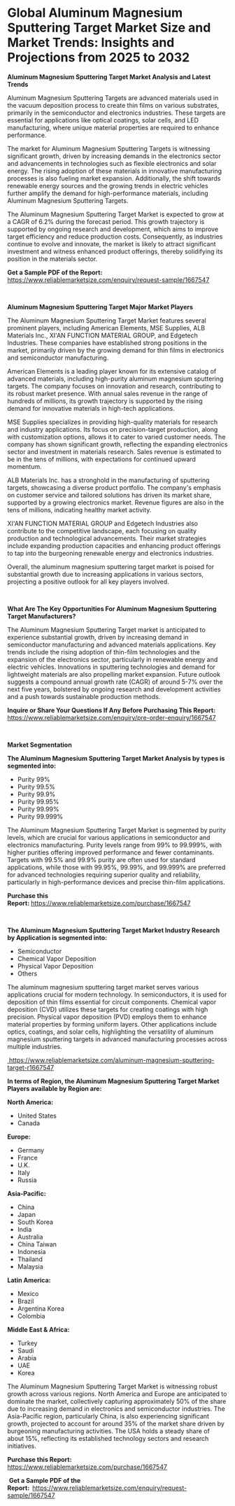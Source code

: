 <p><h1>Global Aluminum Magnesium Sputtering Target Market Size and Market Trends: Insights and Projections from 2025 to 2032</h1></p><p><strong>Aluminum Magnesium Sputtering Target Market Analysis and Latest Trends</strong></p>
<p><p>Aluminum Magnesium Sputtering Targets are advanced materials used in the vacuum deposition process to create thin films on various substrates, primarily in the semiconductor and electronics industries. These targets are essential for applications like optical coatings, solar cells, and LED manufacturing, where unique material properties are required to enhance performance.</p><p>The market for Aluminum Magnesium Sputtering Targets is witnessing significant growth, driven by increasing demands in the electronics sector and advancements in technologies such as flexible electronics and solar energy. The rising adoption of these materials in innovative manufacturing processes is also fueling market expansion. Additionally, the shift towards renewable energy sources and the growing trends in electric vehicles further amplify the demand for high-performance materials, including Aluminum Magnesium Sputtering Targets.</p><p>The Aluminum Magnesium Sputtering Target Market is expected to grow at a CAGR of 6.2% during the forecast period. This growth trajectory is supported by ongoing research and development, which aims to improve target efficiency and reduce production costs. Consequently, as industries continue to evolve and innovate, the market is likely to attract significant investment and witness enhanced product offerings, thereby solidifying its position in the materials sector.</p></p>
<p><strong>Get a Sample PDF of the Report:&nbsp;</strong> <a href="https://www.reliablemarketsize.com/enquiry/request-sample/1667547?utm_campaign=2637&utm_medium=2&utm_source=Github&utm_content=ia&utm_term=18042025&utm_id=aluminum-magnesium-sputtering-target">https://www.reliablemarketsize.com/enquiry/request-sample/1667547</a></p>
<p>&nbsp;</p>
<p><strong>Aluminum Magnesium Sputtering Target Major Market Players</strong></p>
<p><p>The Aluminum Magnesium Sputtering Target Market features several prominent players, including American Elements, MSE Supplies, ALB Materials Inc., XI'AN FUNCTION MATERIAL GROUP, and Edgetech Industries. These companies have established strong positions in the market, primarily driven by the growing demand for thin films in electronics and semiconductor manufacturing.</p><p>American Elements is a leading player known for its extensive catalog of advanced materials, including high-purity aluminum magnesium sputtering targets. The company focuses on innovation and research, contributing to its robust market presence. With annual sales revenue in the range of hundreds of millions, its growth trajectory is supported by the rising demand for innovative materials in high-tech applications.</p><p>MSE Supplies specializes in providing high-quality materials for research and industry applications. Its focus on precision-target production, along with customization options, allows it to cater to varied customer needs. The company has shown significant growth, reflecting the expanding electronics sector and investment in materials research. Sales revenue is estimated to be in the tens of millions, with expectations for continued upward momentum.</p><p>ALB Materials Inc. has a stronghold in the manufacturing of sputtering targets, showcasing a diverse product portfolio. The company's emphasis on customer service and tailored solutions has driven its market share, supported by a growing electronics market. Revenue figures are also in the tens of millions, indicating healthy market activity.</p><p>XI'AN FUNCTION MATERIAL GROUP and Edgetech Industries also contribute to the competitive landscape, each focusing on quality production and technological advancements. Their market strategies include expanding production capacities and enhancing product offerings to tap into the burgeoning renewable energy and electronics industries.</p><p>Overall, the aluminum magnesium sputtering target market is poised for substantial growth due to increasing applications in various sectors, projecting a positive outlook for all key players involved.</p></p>
<p>&nbsp;</p>
<p><strong>What Are The Key Opportunities For Aluminum Magnesium Sputtering Target Manufacturers?</strong></p>
<p><p>The Aluminum Magnesium Sputtering Target market is anticipated to experience substantial growth, driven by increasing demand in semiconductor manufacturing and advanced materials applications. Key trends include the rising adoption of thin-film technologies and the expansion of the electronics sector, particularly in renewable energy and electric vehicles. Innovations in sputtering technologies and demand for lightweight materials are also propelling market expansion. Future outlook suggests a compound annual growth rate (CAGR) of around 5-7% over the next five years, bolstered by ongoing research and development activities and a push towards sustainable production methods.</p></p>
<p><strong>Inquire or Share Your Questions If Any Before Purchasing This Report:</strong> <a href="https://www.reliablemarketsize.com/enquiry/pre-order-enquiry/1667547?utm_campaign=2637&utm_medium=2&utm_source=Github&utm_content=ia&utm_term=18042025&utm_id=aluminum-magnesium-sputtering-target">https://www.reliablemarketsize.com/enquiry/pre-order-enquiry/1667547</a></p>
<p>&nbsp;</p>
<p><strong>Market Segmentation</strong></p>
<p><strong>The Aluminum Magnesium Sputtering Target Market Analysis by types is segmented into:</strong></p>
<p><ul><li>Purity 99%</li><li>Purity 99.5%</li><li>Purity 99.9%</li><li>Purity 99.95%</li><li>Purity 99.99%</li><li>Purity 99.999%</li></ul></p>
<p><p>The Aluminum Magnesium Sputtering Target Market is segmented by purity levels, which are crucial for various applications in semiconductor and electronics manufacturing. Purity levels range from 99% to 99.999%, with higher purities offering improved performance and fewer contaminants. Targets with 99.5% and 99.9% purity are often used for standard applications, while those with 99.95%, 99.99%, and 99.999% are preferred for advanced technologies requiring superior quality and reliability, particularly in high-performance devices and precise thin-film applications.</p></p>
<p><strong>Purchase this Report:&nbsp;</strong><a href="https://www.reliablemarketsize.com/purchase/1667547?utm_campaign=2637&utm_medium=2&utm_source=Github&utm_content=ia&utm_term=18042025&utm_id=aluminum-magnesium-sputtering-target">https://www.reliablemarketsize.com/purchase/1667547</a></p>
<p>&nbsp;</p>
<p><strong>The Aluminum Magnesium Sputtering Target Market Industry Research by Application is segmented into:</strong></p>
<p><ul><li>Semiconductor</li><li>Chemical Vapor Deposition</li><li>Physical Vapor Deposition</li><li>Others</li></ul></p>
<p><p>The aluminum magnesium sputtering target market serves various applications crucial for modern technology. In semiconductors, it is used for deposition of thin films essential for circuit components. Chemical vapor deposition (CVD) utilizes these targets for creating coatings with high precision. Physical vapor deposition (PVD) employs them to enhance material properties by forming uniform layers. Other applications include optics, coatings, and solar cells, highlighting the versatility of aluminum magnesium sputtering targets in advanced manufacturing processes across multiple industries.</p></p>
<p><a href="https://www.reliablemarketsize.com/aluminum-magnesium-sputtering-target-r1667547?utm_campaign=2637&utm_medium=2&utm_source=Github&utm_content=ia&utm_term=18042025&utm_id=aluminum-magnesium-sputtering-target">&nbsp;https://www.reliablemarketsize.com/aluminum-magnesium-sputtering-target-r1667547</a></p>
<p><strong>In terms of Region, the Aluminum Magnesium Sputtering Target Market Players available by Region are:</strong></p>
<p>
    <p> <strong> North America: </strong>
        <ul>
            <li>United States</li>
            <li>Canada</li>
        </ul>
        </p> 
    <p> <strong> Europe: </strong>
        <ul>
            <li>Germany</li>
            <li>France</li>
            <li>U.K.</li>
            <li>Italy</li>
            <li>Russia</li>
        </ul>
        </p> 
    <p> <strong> Asia-Pacific: </strong>
        <ul>
            <li>China</li>
            <li>Japan</li>
            <li>South Korea</li>
            <li>India</li>
            <li>Australia</li>
            <li>China Taiwan</li>
            <li>Indonesia</li>
            <li>Thailand</li>
            <li>Malaysia</li>
        </ul>
        </p> 
    <p> <strong> Latin America: </strong>
        <ul>
            <li>Mexico</li>
            <li>Brazil</li>
            <li>Argentina Korea</li>
            <li>Colombia</li>
        </ul>
        </p> 
    <p> <strong> Middle East & Africa: </strong>
        <ul>
            <li>Turkey</li>
            <li>Saudi</li>
            <li>Arabia</li>
            <li>UAE</li>
            <li>Korea</li>
        </ul>
    </p>
    </p>
<p><p>The Aluminum Magnesium Sputtering Target Market is witnessing robust growth across various regions. North America and Europe are anticipated to dominate the market, collectively capturing approximately 50% of the share due to increasing demand in electronics and semiconductor industries. The Asia-Pacific region, particularly China, is also experiencing significant growth, projected to account for around 35% of the market share driven by burgeoning manufacturing activities. The USA holds a steady share of about 15%, reflecting its established technology sectors and research initiatives.</p></p>
<p><strong>Purchase this Report: </strong><a href="https://www.reliablemarketsize.com/purchase/1667547?utm_campaign=2637&utm_medium=2&utm_source=Github&utm_content=ia&utm_term=18042025&utm_id=aluminum-magnesium-sputtering-target">https://www.reliablemarketsize.com/purchase/1667547</a></p>
<p>&nbsp;<strong>Get a Sample PDF of the Report:&nbsp;&nbsp;</strong><a href="https://www.reliablemarketsize.com/enquiry/request-sample/1667547?utm_campaign=2637&utm_medium=2&utm_source=Github&utm_content=ia&utm_term=18042025&utm_id=aluminum-magnesium-sputtering-target">https://www.reliablemarketsize.com/enquiry/request-sample/1667547</a></p>
<p><strong></strong></p>
<p><p></p><p></p><p></p></p>